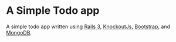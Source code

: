 A Simple Todo app
=================

A simple todo app written using [Rails 3](http://rubyonrails.org), [KnockoutJs](http://knockoutjs.com), [Bootstrap](http://twitter.github.com/bootstrap/), and [MongoDB](http://www.mongodb.org/).
